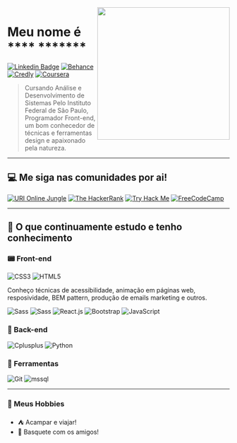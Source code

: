 <img align="right" src="https://media1.giphy.com/media/IbClV7Qc9SMOFSO2Bc/giphy.gif?cid=ecf05e47g5j2hccaqmp3w95gti2lao5x0jq9xkvtkujno5uw&rid=giphy.gif" width="300"/>
<Span>
  
# Meu nome é **** *******
[![Linkedin Badge](https://img.shields.io/badge/-Linkedin-0a66c2?style=flat-square&logo=Linkedin&logoColor=white)](https://www.linkedin.com/in/davypaulinodsd/)
[![Behance](https://img.shields.io/badge/-Behance-0a66c2?style=flat-square&logo=Behance&logoColor=white)](https://www.behance.net/Davy_Paulino)
[![Credly](https://img.shields.io/badge/Credly-certificates-0a66c2?style=flat-square&logo=credly&logoColor=white)](https://www.credly.com/users/davy-paulino/badges)
[![Coursera](https://img.shields.io/badge/Coursera-certificates-0a66c2?style=flat-square&logo=credly&logoColor=white)](https://www.coursera.org/user/5e0b1e4a535e2994f39cc2e9fd2fe35d)
> Cursando Análise e Desenvolvimento de Sistemas Pelo Instituto Federal de São Paulo, Programador Front-end, um bom conhecedor de técnicas e ferramentas design e apaixonado pela natureza.
***

## :computer: Me siga nas comunidades por ai!
[![URI Online Jungle](https://img.shields.io/badge/URI-Online%20Jungle-10BF21?style=flat-square&logo)](https://www.urionlinejudge.com.br/judge/pt/profile/529449)
[![The HackerRank](https://img.shields.io/badge/HackerRank-Interview%20Preparation-10BF21?style=flat-square&logo)](https://www.hackerrank.com/davy_paulino)
[![Try Hack Me](https://img.shields.io/badge/TryHackMe-Cyber%20Security%20Training-10BF21?style=flat-square&logo)](https://tryhackme.com/p/threedp.png)
[![FreeCodeCamp](https://img.shields.io/badge/FreeCodeCamp-Organization-10BF21?style=flat-square&logo)](https://www.freecodecamp.org/Threedp)
***

## :floppy_disk: O que continuamente estudo e tenho conhecimento
  
### :pager: Front-end
<img alt="CSS3" src="https://img.shields.io/badge/CSS3-advanced-10BF21?style=flat-square&logo=css3&logoColor=white" />
<img alt="HTML5" src="https://img.shields.io/badge/HTML5-advanced-10BF21?style=flat-square&logo=html5&logoColor=white" />
<p>Conheço técnicas de acessibilidade, animação em páginas web, resposividade, BEM pattern, produção de emails marketing e outros.</p>
  
<img alt="Sass" src="https://img.shields.io/badge/Sass-intermediate-F3333a?style=flat-square&logo=sass&logoColor=white" />
<img alt="Sass" src="https://img.shields.io/badge/JQuery-intermediate-F3333a?style=flat-square&logo=jquery&logoColor=white" />
<img alt="React.js" src="https://img.shields.io/badge/React.js-intermediate-F3333a?style=flat-square&logo=React&logoColor=white" />
<img alt="Bootstrap" src="https://img.shields.io/badge/Bootstrap-intermediate-F3333a?style=flat-square&logo=bootstrap&logoColor=white" />
<img alt="JavaScript" src="https://img.shields.io/badge/JavaScript-intermediate-f3333a?style=flat-square&logo=javascript&logoColor=white" />

### :abacus: Back-end
<img alt="Cplusplus" src="https://img.shields.io/badge/CPlusPlus-intermediate-f3333a?style=flat-square&logo=cpp&logoColor=white" />
<img alt="Python" src="https://img.shields.io/badge/Python-intermediate-f3333a?style=flat-square&logo=python&logoColor=white" />

### :paperclip: Ferramentas
<img alt="Git" src="https://img.shields.io/badge/Git-intermediate-f3333a?style=flat-square&logo=Git&logoColor=white" />
<img alt="mssql" src="https://img.shields.io/badge/Microsoft%20sql%20Sever-intermediate-f3333a?style=flat-square&logo=msqls&logoColor=white" />
  
***

### :vhs: Meus Hobbies
 - :tent: Acampar e viajar!
 - :basketball: Basquete com os amigos!
